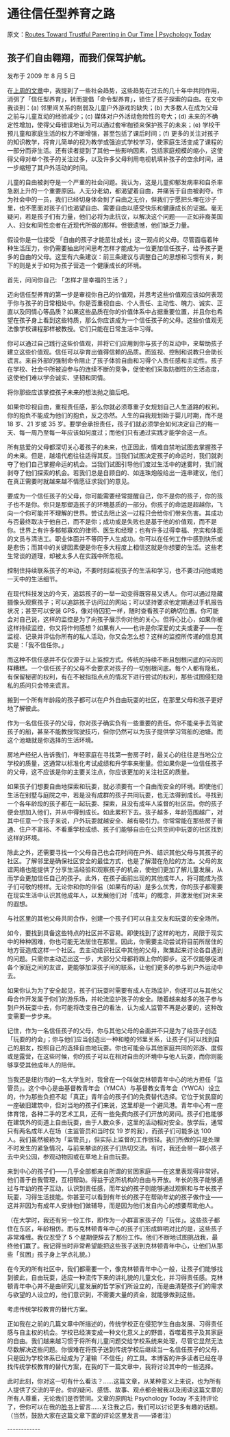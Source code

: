 # 通往信任型养育之路

原文：[Routes Toward Trustful Parenting in Our Time | Psychology Today](https://www.psychologytoday.com/us/blog/freedom-learn/200908/routes-toward-trustful-parenting-in-our-time)

## 孩子们自由翱翔，而我们保驾护航。

发布于 2009 年 8 月 5 日

在[上周的文章](https://www.psychologytoday.com/us/blog/freedom-learn/200907/why-have-trustful-parenting-children-s-freedom-declined)中，我提到了一些社会趋势，这些趋势在过去的几十年中共同作用，消弭了「信任型养育」，转而提倡「命令型养育」，锁住了孩子探索的自由。在文中我谈到：(a) 邻里间关系的削弱及儿童户外游戏的缺失；(b) 大多数人在成为父母之前与儿童互动的经验减少；(c) 媒体对户外活动危险性的夸大；(d) 未来的不确定性增加，使得父母错误地认为可以通过套牢枷锁来保护孩子的未来；(e) 学校干预儿童和家庭生活的权力不断增强，甚至包括了课后时间；(f) 更多的关注对孩子的知识教学，将育儿简单的视为教学或强迫式学校学习，使家庭生活变成了课程的一部分而非生活。还有读者提到了其他一些影响因素，包括家庭规模的缩小，这使得父母对单个孩子的关注过多，以及许多父母利用电视机填补孩子的空余时间，进一步缩短了其户外活动的时间。

儿童的自由被剥夺是一个严重的社会问题。我认为，这是儿童抑郁发病率和自杀率急剧上升的一个重要原因。人无分老幼，都渴望着自由，并痛苦于自由被剥夺。作为社会中的一员，我们已经切身体会到了自由之无价，但我们宁愿把头埋在沙子里，也不愿面对孩子们也渴望自由、需要自由以感受快乐和健康成长的证据。毫无疑问，若是孩子们有力量，他们必将为此抗议，以解决这个问题——正如非裔美国人、妇女和同性恋者在近现代所做的那样。但很遗憾，他们缺乏力量。

假设你是一位接受 「自由的孩子才能茁壮成长」这一观点的父母。尽管面临着种种生活压力，你仍需要抽出时间思考怎样才能成为一位更加信任孩子，给予孩子更多的自由的父母。这里有六条建议：前三条建议与调整自己的思想和习惯有关，剩下的则是关于如何为孩子营造一个健康成长的环境。

首先，问问你自己: 「怎样才是幸福的生活？」

迈向信任型养育的第一步是审视你自己的价值观，并思考这些价值观应该如何表现于你与孩子的日常相处中。你是否重视自由、个人责任、主动性、魄力、诚实、正直以及同情心等品质？如果这些品质在你的价值体系中占据重要位置，并且你也希望在孩子身上看到这些特质，那么你应该成为一个信任孩子的父母。这些价值观无法像学校课程那样被教授。它们只能在日常生活中习得。

你可以通过自己践行这些价值观，并将它们应用到你与孩子的互动中，来帮助孩子建立这些价值观。信任可以孕育出值得信赖的品质。而监视、控制和说教只会助长谎言。来自外部的强制命令阻止了孩子体验自由和习得个人责任感和主动性。孩子在学校、社会中所被迫参与的连续不断的竞争，促使他们采取防御性的生活态度，这使他们难以学会诚实、坚韧和同情。

将你那些应该掌控孩子未来的想法抛之脑后吧。

如果你珍视自由，重视责任感，那么你就必须尊重子女规划自己人生道路的权利。你的抱负不能成为他们的抱负，反之亦然。人生的自我规划始于婴儿时期，而不是 18 岁、21 岁或 35 岁。要学会承担责任，孩子们就必须学会如何决定自己的每一天、每一周乃至每一年应该如何度过；而他们只有通过实践才能学会这一点。

所有慈爱的父母都深切关心着孩子的未来，也正因此，情难自禁地试图去掌握孩子的未来。但是，越俎代庖往往适得其反。当我们试图决定孩子的命运时，我们就剥夺了他们自己掌握命运的机会。当我们试图引导他们度过生活中的迷雾时，我们就剥夺了他们探索的机会。若我们总是自顾自的、如连珠炮般给出一连串建议，他们在真正需要时就越来越不情愿征求我们的意见。

要成为一个信任孩子的父母，你可能需要经常提醒自己，你不是你的孩子，你的孩子也不是你。你只是那塑造孩子的环境基质的一部分。你孩子的命运是超越你，飞向一个你可能并不理解的世界。尝试去阻止这一过程只会给你们带来伤害。其成功与否最终取决于他自己，而不是你；成功或是失败也是基于他的价值观，而不是你。世界上有许多郁郁寡欢的律师、医生和经理；也有许多过得幸福、充实和体面的文员与清洁工。职业体面并不等同于人生成功。你可以在任何工作中感到快乐或是悲伤；而其中的关键因素便是你在多大程度上相信这就是你想要的生活。这些老生常谈的道理，却被太多人在实践中所忽视。

控制住持续联系孩子的冲动，不要时刻监视孩子的生活和学习，也不要过问他或她一天中的生活细节。

在现代科技发达的今天，追踪孩子的一举一动变得既容易又诱人。你可以通过隐藏摄像头观察孩子；可以追踪孩子访问过的网站；可以坚持要求他定期通过手机报告状况；甚至可以安装 GPS，像对待囚犯一样，随时查看孩子的确切位置。你可能会对自己说，这样的监控是为了向孩子展示你对他的关心。但将心比心，如果你被这样持续监控，你又将作何感想？如果有人——也许是你深爱的丈夫或妻子——在监视、记录并评估你所有的私人活动，你又会怎么想？这样的监控所传递的信息其实是：「我不信任你。」

而这种不信任感并不仅仅源于以上监控方式。传统的持续不断且刨根问底的问询同样糟糕。一个信任孩子的父母不会要求对孩子的一切刨根问底。每个人都有隐私，有保留秘密的权利，有在不被指指点点的情况下进行尝试的权利，那些试图侵犯隐私的质问只会带来谎言。

搬到一个所有年龄段的孩子都可以在户外自由玩耍的社区，在那里父母和孩子更好地了解彼此。

作为一名信任孩子的父母，你对孩子确实负有一些重要的责任。你不能亲手去驾驶孩子的船，甚至不能教授驾驶技巧，但你仍然可以为孩子提供学习驾船的池塘。而这个池塘就是你选择的生活环境。

房地产经纪人告诉我们，年轻家庭在寻找第一套房子时，最关心的往往是当地公立学校的质量，这通常以标准化考试成绩和升学率来衡量。但如果你是一位信任孩子的父母，这不应该是你的主要关注点，你应该更加的关注社区的质量。

如果孩子们想要自由地探索和玩耍，就必须要有一个自由而安全的环境。即使他们生活在别墅与庭院之中，若是没有成群的孩子共同玩耍，也无法得到成长。寻找到一个各年龄段的孩子都在一起玩耍、探索，且没有成年人监督的社区后。你的孩子便会想加入他们，并从中得到成长。如此累积下去。孩子越多，年龄范围越广，对其中任意一个孩子来说，户外玩耍就越安全、越有吸引力。你常常能在那些房子普通、住户不富裕、不看重学校成绩、孩子们能够自由在公共空间中玩耍的社区找到这样的环境。

除此之外，还需要寻找一个父母自己也会花时间在户外、结识其他父母与其孩子的社区。了解邻里是确保社区安全的最佳方式，也是了解潜在危险的方法。父母的友谊网络也能提供了分享生活经验和观察孩子的机会，使他们更加了解儿童发展，从而学会更加信任自己的孩子。此外，在孩子面前出现的其他成年人，将可能成为孩子们可敬的榜样。无论你和你的伴侣（如果有的话）是多么优秀，你的孩子都需要在现实生活中认识其他成年人，以发展他们对「成年」的概念，并激发他们对未来的遐想。

与社区里的其他父母共同合作，创建一个孩子们可以自主交友和玩耍的安全场所。

如今，要找到具备这些特点的社区并不容易。即使找到了这样的地方，局限于现实中的种种困难，你也可能无法居住在那里。因此，你需要主动尝试将目前所居住的地方营造成这样一个社区。去主动结识社区中其他的父母，聚集起来讨论各自遇到的问题。只需你主动迈出这一步，大部分父母都将跟上你的脚步。这不仅能够促进各个家庭之间的友谊，更能够加深孩子间的联系，让他们更多的参与到户外运动中去。

如果你认为为了安全起见，孩子们玩耍时需要有成人在场监护，你还可以与其他父母合作开发属于你们的游乐场，并轮流监护孩子的安全。随着越来越多的孩子参与到户外玩耍中去，你可能将改变自己的看法，认为成人监管不再是必要的，这种改变需要一步步来。

记住，作为一名信任孩子的父母，你与其他父母的会面并不只是为了给孩子创造 「玩耍的约会」；你与他们应当创造出一种和睦的邻里关系，让孩子们可以找到自己的朋友，按照自己的选择自由地玩耍。你也可能会与其他家庭共同的郊游、度假或是露营，在这些时候，你的孩子可以在相对自由的环境中与他人玩耍，而你则能够享受其他成年人的陪伴。

当我还是纽约市的一名大学生时，我曾在一个叫做克林顿青年中心的地方担任「监管员」。这个中心是由基督教青年会（YMCA）与基督教女青年会（YWCA）设立的，作为那些负担不起「真正」青年会的孩子们的免费替代选择。它位于贫民窟的一座破旧建筑中，但对当地的孩子们来说，这里却是一个避风港。青年中心有一座体育馆，各种二手的艺术工具，还有一些免费向孩子们开放的房间。孩子们也能够在建筑外的街道上自由玩耍，由于人数众多，这里的活动相对安全。放学后，通常只有两名成年人在场（主监管员和当时仅 19 岁的我），而孩子们可能多达 100 人。我们虽然被称为「监管员」，但实际上监督的工作很轻。我们所做的只是处理不时发生的紧急情况，与前来攀谈的孩子们热切交流。有时，我还会带一群小孩子去中央公园，参观动物园或在草地上自由玩耍。

来到中心的孩子们——几乎全部都来自所谓的贫困家庭——在这里表现得非常好。他们善于自我管理，互相帮助。得益于这所机构的自由与开放。年长的孩子能够通过与年幼的孩子互动，认识到责任感，而年幼的孩子则能够通过观察和与年长孩子玩耍，习得生活技能。你甚至可以看到有年长的孩子在帮助年幼的孩子做作业——这并非因为有成年人安排他们做辅导，而是因为他们发自内心的想要帮助他人。

（在大学时，我还有另一份工作，即作为一小群富家孩子的「玩伴」。这些孩子都住在东区，年龄相仿。而与克林顿青年中心的孩子们形成鲜明对比的是，这些孩子非常难缠。我仅忍受了 5 个星期便辞去了那份工作。他们不断地试图挑战我，最终他们赢了。我记得当时非常希望能把这些孩子送到克林顿青年中心，让他们从那些「贫困」孩子身上学点礼貌。）

在今天的所有社区中，我们都需要一个，像克林顿青年中心一般，让孩子们能够找到彼此，自由玩耍，适应一种流传下来的讲礼貌的儿童文化，并习得责任感。克林顿青年中心并不是由研究儿童发展的哲学家们所设立的，而是由清楚孩子们的需求与欲望的人设立的，他们意识到，不需要大量的资金，就能够做到这些。

考虑传统学校教育的替代方案。

正如我在之前的几篇文章中所描述的，传统学校正在侵犯学生自由发展、习得责任感与自主权的机会。学校已经演变成一种文化意义上的野兽，吞噬着孩子及其家庭的自由。我们越来越习惯于将所有儿童问题交给学校系统来处理，尽管它显然无法尽数解决这些问题。你很难在将孩子送到传统学校后继续当一名信任孩子的父母，只是因为学校体系已经成为了灌输「不信任」的工具。本博客的许多读者已经在寻找传统学校教育的替代方案，在我的下一篇文章中，我将讨论其中的一些选择。

此时此刻，你对这一切有什么看法？……这篇文章，从某种意义上来说，也为所有人提供了交流的平台。你的疑问、感悟、故事、观点都会被我以及阅读这篇文章的所有人尊重，无论我们是否赞同。文章的原网址 Psychology Today 不支持评论了，但你可以在我的[脸书](https://www.facebook.com/peter.gray.3572)上留言……关注我之后，我们可以讨论更多有趣的话题。（当然，鼓励大家在这篇文章下面的评论区里发言——译者注）

\------------